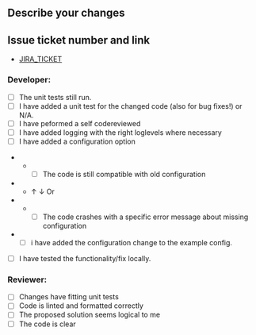 ## Describe your changes

## Issue ticket number and link
- [JIRA_TICKET](https://jira.pti.nl/browse/JIRA_TICKET)


### Developer: 

* [ ] The unit tests still run.
* [ ] I have added a unit test for the changed code (also for bug fixes!) or N/A.
* [ ] I have peformed a self codereviewed
* [ ] I have added logging with the right loglevels where necessary
* [ ] I have added a configuration option
* * * [ ] The code is still compatible with old configuration 
* *  ↑ ↓ Or
* * * [ ] The code crashes with a specific error message about missing configuration
* * [ ] i have added the configuration change to the example config.
* [ ] I have tested the functionality/fix locally.

### Reviewer:

* [ ] Changes have fitting unit tests
* [ ] Code is linted and formatted correctly
* [ ] The proposed solution seems logical to me
* [ ] The code is clear
